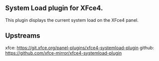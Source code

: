 ## System Load plugin for XFce4.

This plugin displays the current system load on the XFce4 panel.

## Upstreams

xfce: https://git.xfce.org/panel-plugins/xfce4-systemload-plugin
github: https://github.com/xfce-mirror/xfce4-systemload-plugin

